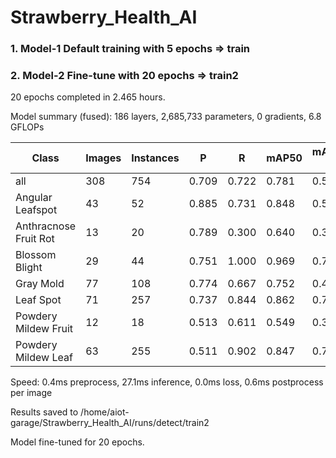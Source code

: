 # Strawberry_Health_AI

### 1. Model-1 Default training with 5 epochs => train


### 2. Model-2 Fine-tune with 20 epochs => train2
20 epochs completed in 2.465 hours.

Model summary (fused): 186 layers, 2,685,733 parameters, 0 gradients, 6.8 GFLOPs

| Class                  | Images | Instances | P     | R     | mAP50 | mAP50-95 |
|------------------------|--------|-----------|-------|-------|-------|----------|
| all                    | 308    | 754       | 0.709 | 0.722 | 0.781 | 0.565    |
| Angular Leafspot        | 43     | 52        | 0.885 | 0.731 | 0.848 | 0.539    |
| Anthracnose Fruit Rot   | 13     | 20        | 0.789 | 0.300 | 0.640 | 0.353    |
| Blossom Blight          | 29     | 44        | 0.751 | 1.000 | 0.969 | 0.774    |
| Gray Mold              | 77     | 108       | 0.774 | 0.667 | 0.752 | 0.462    |
| Leaf Spot              | 71     | 257       | 0.737 | 0.844 | 0.862 | 0.736    |
| Powdery Mildew Fruit    | 12     | 18        | 0.513 | 0.611 | 0.549 | 0.370    |
| Powdery Mildew Leaf     | 63     | 255       | 0.511 | 0.902 | 0.847 | 0.722    |
                
Speed: 0.4ms preprocess, 27.1ms inference, 0.0ms loss, 0.6ms postprocess per image

Results saved to /home/aiot-garage/Strawberry_Health_AI/runs/detect/train2

Model fine-tuned for 20 epochs.